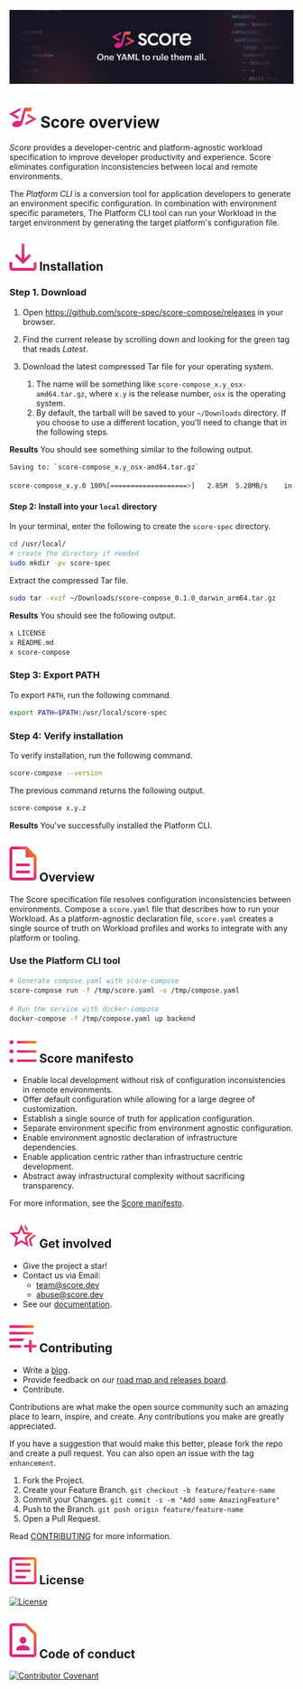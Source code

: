 ![Score banner](docs/images/banner.png)

# ![Score](docs/images/logo.svg) Score overview

_Score_ provides a developer-centric and platform-agnostic workload specification to improve developer productivity and experience. Score eliminates configuration inconsistencies between local and remote environments.

The _Platform CLI_ is a conversion tool for application developers to generate an environment specific configuration. In combination with environment specific parameters, The Platform CLI tool can run your Workload in the target environment by generating the target platform's configuration file.

## ![Installation](docs/images/install.svg) Installation

### Step 1. Download

1. Open <https://github.com/score-spec/score-compose/releases> in your browser.

2. Find the current release by scrolling down and looking for the green tag that reads _Latest_.

3. Download the latest compressed Tar file for your operating system.
   1. The name will be something like `score-compose_x.y_osx-amd64.tar.gz`, where `x.y` is the release number, `osx` is the operating system.
   2. By default, the tarball will be saved to your `~/Downloads` directory. If you choose to use a different location, you'll need to change that in the following steps.

**Results** You should see something similar to the following output.

```bash
Saving to: `score-compose_x.y_osx-amd64.tar.gz`

score-compose_x.y.0 100%[===================>]   2.85M  5.28MB/s    in 0.5s
```

#### Step 2: Install into your `local` directory

In your terminal, enter the following to create the `score-spec` directory.

```bash
cd /usr/local/
# create the directory if needed
sudo mkdir -pv score-spec
```

Extract the compressed Tar file.

```bash
sudo tar -xvzf ~/Downloads/score-compose_0.1.0_darwin_arm64.tar.gz
```

**Results** You should see the following output.

```bash
x LICENSE
x README.md
x score-compose
```

### Step 3: Export PATH

To export `PATH`, run the following command.

```bash
export PATH=$PATH:/usr/local/score-spec
```

### Step 4: Verify installation

To verify installation, run the following command.

```bash
score-compose --version
```

The previous command returns the following output.

```bash
score-compose x.y.z
```

**Results** You've successfully installed the Platform CLI.

## ![Overview](docs/images/overview.svg) Overview

The Score specification file resolves configuration inconsistencies between environments. Compose a `score.yaml` file that describes how to run your Workload. As a platform-agnostic declaration file, `score.yaml` creates a single source of truth on Workload profiles and works to integrate with any platform or tooling.

### Use the Platform CLI tool

```bash
# Generate compose.yaml with score-compose
score-compose run -f /tmp/score.yaml -o /tmp/compose.yaml

# Run the service with docker-compose
docker-compose -f /tmp/compose.yaml up backend
```

## ![Manifesto](docs/images/manifesto.svg) Score manifesto

- Enable local development without risk of configuration inconsistencies in remote environments.
- Offer default configuration while allowing for a large degree of customization.
- Establish a single source of truth for application configuration.
- Separate environment specific from environment agnostic configuration.
- Enable environment agnostic declaration of infrastructure dependencies.
- Enable application centric rather than infrastructure centric development.
- Abstract away infrastructural complexity without sacrificing transparency.

For more information, see the [Score manifesto](https://score.dev/).

## ![Get involved](docs/images/get-involved.svg) Get involved

- Give the project a star!
- Contact us via Email:
  - team@score.dev
  - abuse@score.dev
- See our [documentation](https://docs.score.dev).

## ![Contributing](docs/images/contributing.svg) Contributing

- Write a [blog](score.dev/blog).
- Provide feedback on our [road map and releases board](https://github.com/orgs/score-spec/projects).
- Contribute.

Contributions are what make the open source community such an amazing place to learn, inspire, and create. Any contributions you make are greatly appreciated.

If you have a suggestion that would make this better, please fork the repo and create a pull request. You can also open an issue with the tag `enhancement`.

1. Fork the Project.
2. Create your Feature Branch. `git checkout -b feature/feature-name`
3. Commit your Changes. `git commit -s -m "Add some AmazingFeature"`
4. Push to the Branch. `git push origin feature/feature-name`
5. Open a Pull Request.

Read [CONTRIBUTING](CONTRIBUTING.md) for more information.

## ![License](docs/images/license.svg) License

[![License](https://img.shields.io/badge/License-Apache_2.0-blue.svg)](https://opensource.org/licenses/Apache-2.0)

## ![Code of conduct](docs/images/code-of-conduct.svg) Code of conduct

[![Contributor Covenant](https://img.shields.io/badge/Contributor%20Covenant-2.1-4baaaa.svg)](code_of_conduct.md)

